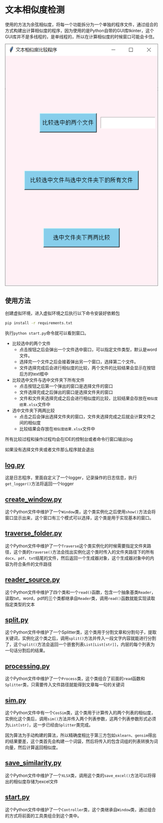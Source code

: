 # 文本相似度检测

使用的方法为余弦相似度，将每一个功能拆分为一个单独的程序文件，通过组合的方式构建出计算相似度的程序，因为使用的是Python自带的GUI库tkinter，这个GUI库并不是多线程的，是单线程的，所以在计算相似度的时候窗口可能会卡住。

![](./img/demo.png)

## 使用方法

创建虚拟环境，进入虚拟环境之后执行以下命令安装好依赖包

```bash
pip install -r requirements.txt
```

执行`python start.py`命令就可以看到窗口。

- 比较选中的两个文件
  - 点击按钮之后会弹出一个文件选中窗口，可以指定文件类型，默认是word文件。
  - 选择完一个文件之后会接着弹出另一个窗口，选择第二个文件。
  - 文件选择完成后会进行相似度的比较，两个文件的比较结果会显示在按钮后方的text框中
- 比较选中文件与选中文件夹下所有文件
  - 点击按钮之后第一个弹出的窗口是选择文件的窗口
  - 文件选择完成之后弹出的窗口是选择文件夹的窗口
  - 文件和文件夹选择完成之后会进行相似度的比较，比较结果会存放在`相似度结果.xlsx`文件中
- 选中文件夹下两两比较
  - 点击之后会弹出选择文件夹的窗口，文件夹选择完成之后就会计算文件之间的相似度
  - 比较结果会存放在`相似度结果.xlsx`文件中

所有比较过程和操作过程均会在IDE的控制台或者命令行窗口输出log

如果没有选择文件夹或者文件那么程序就会退出

## [log.py](./log.py)

这是日志程序，里面自定义了一个logger，记录操作的日志信息，执行`get_logger()`方法将返回一个logger

## [create_window.py](./create_window.py)

这个Python文件中维护了一个`Window`类，这个类实例化之后使用`show()`方法会将窗口显示出来，这个窗口有三个模式可以选择，这个类是用于实现基本的窗口。

## [traverse_folder.py](./traverse_folder.py)

这个Python文件中维护了一个`Traverse`这个类实例化的时候需要指定文件夹路径，这个类的`traverse()`方法会找出实例化这个类时传入的文件夹路径下的所有`docx`、`pdf`、`txt`结尾的文件，然后返回一个生成器对象，这个生成器对象中的内容为符合条件的文件路径


## [reader_source.py](./reader_source)

这个Python文件中维护了四个类和一个`read()`函数，包含一个抽象基类`Reader`，读取txt，word，pdf的三个类都继承自`Reader`类，调用`read()`函数就能实现读取指定类型的文本

## [split.py](./split.py)

这个Python文件中维护了一个Splitter类，这个类用于分割文章和分割句子，提取关键词，实例化这个类之后，调用`split()`方法并传入一段文字内容就能进行分割了，这个`split()`方法会返回一个嵌套列表`List[List[str]]`，内层的每个列表为一句话分割后的结果。

## [processing.py](./processing.py)

这个Python文件中维护了一个`Process`类，这个类组合了前面的`read`函数和`Splitter`类，只需要传入文件路径就能得到文章每一句的关键词

## [sim.py](./sim.py)

这个Python文件中有一个`CosSim`类，这个类用于计算传入的两个列表的相似度，实例化这个类后，调用`sim()`方法并传入两个列表参数，这两个列表参数形式必须为`List[str]`，这一步已经由`Splitter`类完成。

因为算法为手动构建的算法，所以精确度相比于第三方包如`sklearn`、`gensim`得出的结果要差，这个类首先会构建一个词袋，然后将传入的包含词组的列表转换为词向量，然后计算返回相似度。

## [save_similarity.py](./save_similarity.py)

这个Python文件中维护了一个`XLSX`类，调用这个类的`save_excel()`方法可以将得出的相似度存储为excel文件

## [start.py](./start.py)

这个Python文件中维护了一个`Controller`类，这个类继承自`Window`类，通过组合的方式将前面的工具类组合到这个类中。

